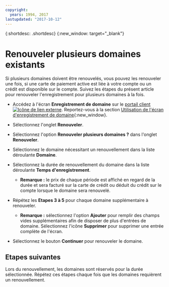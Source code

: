 ```yaml
---
copyright:
  years: 1994, 2017
lastupdated: "2017-10-12"
---
```


{:shortdesc: .shortdesc}
{:new_window: target="_blank"}

# Renouveler plusieurs domaines existants 

Si plusieurs domaines doivent être renouvelés, vous pouvez les renouveler une fois, si une carte de paiement active est liée à votre compte ou un crédit est disponible sur le compte. Suivez les étapes du présent article pour renouveler l'enregistrement pour plusieurs domaines à la fois.

* Accédez à l'écran **Enregistrement de domaine** sur le [portail client ![Icône de lien externe](../../icons/launch-glyph.svg "Icône de lien externe")](https://control.softlayer.com/). Reportez-vous à la section [Utilisation de l'écran d'enregistrement de domaine](use-domain-reg-screen.html){:new_window}.
* Sélectionnez l'onglet **Renouveler**.
* Sélectionnez l'option **Renouveler plusieurs domaines ?** dans l'onglet **Renouveler**.
* Sélectionnez le domaine nécessitant un renouvellement dans la liste déroulante **Domaine**.
* Sélectionnez la durée de renouvellement du domaine dans la liste déroulante **Temps d'enregistrement**.

  * **Remarque :** le prix de chaque période est affiché en regard de la durée et sera facturé sur la carte de crédit ou déduit du crédit sur le compte lorsque le domaine sera renouvelé.

* Répétez les **Etapes 3 à 5** pour chaque domaine supplémentaire à renouveler.

  * **Remarque :** sélectionnez l'option **Ajouter** pour remplir des champs vides supplémentaires afin de disposer de plus d'entrées de domaine. Sélectionnez l'icône **Supprimer** pour supprimer une entrée complète de l'écran.

* Sélectionnez le bouton **Continuer** pour renouveler le domaine.

## Etapes suivantes

Lors du renouvellement, les domaines sont réservés pour la durée sélectionnée. Répétez ces étapes chaque fois que les domaines requièrent un renouvellement.
